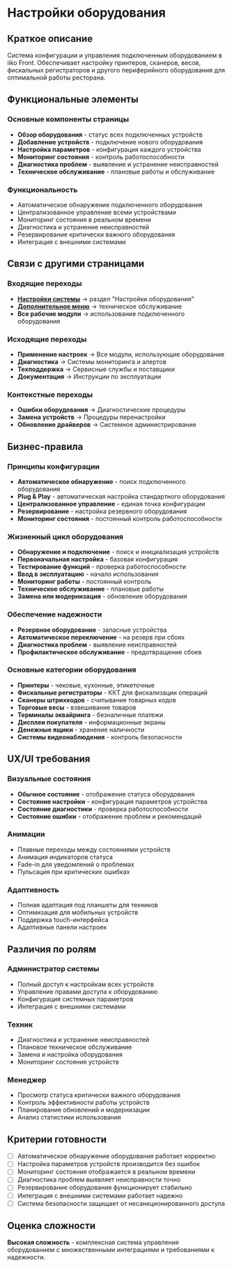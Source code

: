 # Настройки оборудования

## Краткое описание

Система конфигурации и управления подключенным оборудованием в iiko Front. Обеспечивает настройку принтеров, сканеров, весов, фискальных регистраторов и другого периферийного оборудования для оптимальной работы ресторана.

## Функциональные элементы

### Основные компоненты страницы

- **Обзор оборудования** - статус всех подключенных устройств
- **Добавление устройств** - подключение нового оборудования
- **Настройка параметров** - конфигурация каждого устройства
- **Мониторинг состояния** - контроль работоспособности
- **Диагностика проблем** - выявление и устранение неисправностей
- **Техническое обслуживание** - плановые работы и обслуживание

### Функциональность

- Автоматическое обнаружение подключенного оборудования
- Централизованное управление всеми устройствами
- Мониторинг состояния в реальном времени
- Диагностика и устранение неисправностей
- Резервирование критически важного оборудования
- Интеграция с внешними системами

## Связи с другими страницами

### Входящие переходы

- **[Настройки системы](./system-settings.md)** → раздел "Настройки оборудования"
- **[Дополнительное меню](./additional-menu.md)** → техническое обслуживание
- **Все рабочие модули** → использование подключенного оборудования

### Исходящие переходы

- **Применение настроек** → Все модули, использующие оборудование
- **Диагностика** → Системы мониторинга и алертов
- **Техподдержка** → Сервисные службы и поставщики
- **Документация** → Инструкции по эксплуатации

### Контекстные переходы

- **Ошибки оборудования** → Диагностические процедуры
- **Замена устройств** → Процедуры перенастройки
- **Обновление драйверов** → Системное администрирование

## Бизнес-правила

### Принципы конфигурации

- **Автоматическое обнаружение** - поиск подключенного оборудования
- **Plug & Play** - автоматическая настройка стандартного оборудования
- **Централизованное управление** - единая точка конфигурации
- **Резервирование** - настройка резервного оборудования
- **Мониторинг состояния** - постоянный контроль работоспособности

### Жизненный цикл оборудования

- **Обнаружение и подключение** - поиск и инициализация устройств
- **Первоначальная настройка** - базовая конфигурация
- **Тестирование функций** - проверка работоспособности
- **Ввод в эксплуатацию** - начало использования
- **Мониторинг работы** - постоянный контроль
- **Техническое обслуживание** - плановые работы
- **Замена или модернизация** - обновление оборудования

### Обеспечение надежности

- **Резервное оборудование** - запасные устройства
- **Автоматическое переключение** - на резерв при сбоях
- **Диагностика проблем** - выявление неисправностей
- **Профилактическое обслуживание** - предотвращение сбоев

### Основные категории оборудования

- **Принтеры** - чековые, кухонные, этикеточные
- **Фискальные регистраторы** - ККТ для фискализации операций
- **Сканеры штрихкодов** - считывание товарных кодов
- **Торговые весы** - взвешивание товаров
- **Терминалы эквайринга** - безналичные платежи
- **Дисплеи покупателя** - информационные экраны
- **Денежные ящики** - хранение наличности
- **Системы видеонаблюдения** - контроль безопасности

## UX/UI требования

### Визуальные состояния

- **Обычное состояние** - отображение статуса оборудования
- **Состояние настройки** - конфигурация параметров устройства
- **Состояние диагностики** - проверка работоспособности
- **Состояние ошибки** - отображение проблем и рекомендаций

### Анимации

- Плавные переходы между состояниями устройств
- Анимация индикаторов статуса
- Fade-in для уведомлений о проблемах
- Пульсация при критических ошибках

### Адаптивность

- Полная адаптация под планшеты для техников
- Оптимизация для мобильных устройств
- Поддержка touch-интерфейса
- Адаптивные панели настроек

## Различия по ролям

### Администратор системы

- Полный доступ к настройкам всех устройств
- Управление правами доступа к оборудованию
- Конфигурация системных параметров
- Интеграция с внешними системами

### Техник

- Диагностика и устранение неисправностей
- Плановое техническое обслуживание
- Замена и настройка оборудования
- Мониторинг состояния устройств

### Менеджер

- Просмотр статуса критически важного оборудования
- Контроль эффективности работы устройств
- Планирование обновлений и модернизации
- Анализ статистики использования

## Критерии готовности

- [ ] Автоматическое обнаружение оборудования работает корректно
- [ ] Настройка параметров устройств производится без ошибок
- [ ] Мониторинг состояния отображается в реальном времени
- [ ] Диагностика проблем выявляет неисправности точно
- [ ] Резервирование оборудования функционирует стабильно
- [ ] Интеграция с внешними системами работает надежно
- [ ] Система безопасности защищает от несанкционированного доступа

## Оценка сложности

**Высокая сложность** - комплексная система управления оборудованием с множественными интеграциями и требованиями к надежности.
